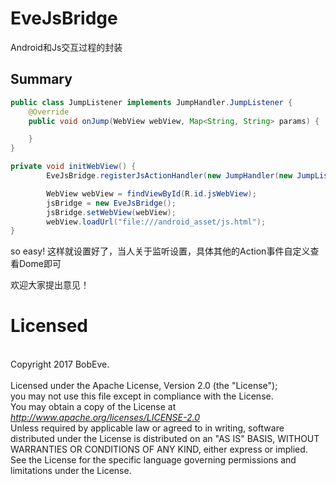 # EveJsBridge
Android和Js交互过程的封装

## Summary 
```java
public class JumpListener implements JumpHandler.JumpListener {
	@Override
	public void onJump(WebView webView, Map<String, String> params) {

	}
}

private void initWebView() {
		EveJsBridge.registerJsActionHandler(new JumpHandler(new JumpListener()));

		WebView webView = findViewById(R.id.jsWebView);
		jsBridge = new EveJsBridge();
		jsBridge.setWebView(webView);
		webView.loadUrl("file:///android_asset/js.html");
}
```
so easy!
这样就设置好了，当人关于监听设置，具体其他的Action事件自定义查看Dome即可

欢迎大家提出意见！

# Licensed
<br />Copyright 2017 BobEve.<br />
<br />Licensed under the Apache License, Version 2.0 (the "License");
<br />you may not use this file except in compliance with the License.
<br />You may obtain a copy of the License at
<br />
<i>http://www.apache.org/licenses/LICENSE-2.0</i>
<br />Unless required by applicable law or agreed to in writing,
software distributed under the License is distributed on an "AS IS" BASIS,
WITHOUT WARRANTIES OR CONDITIONS OF ANY KIND, either express or implied.
See the License for the specific language governing permissions
and limitations under the License.<br />
